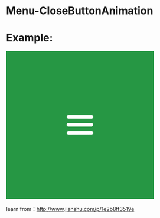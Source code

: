 # Menu-CloseButtonAnimation
# Example:

![](https://github.com/YEZHENLONG/Menu-CloseButtonAnimation/blob/master/origin%20animation.gif)










learn from：http://www.jianshu.com/p/1e2b8ff3519e

